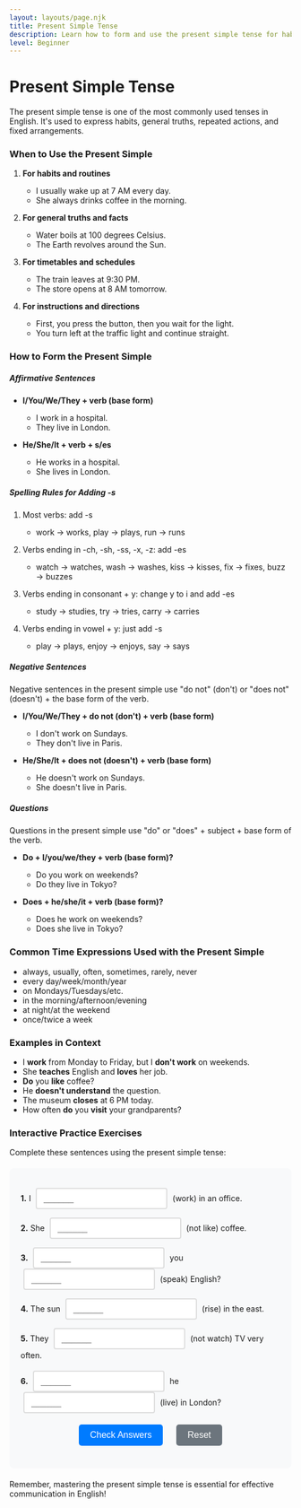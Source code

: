 ```yaml
---
layout: layouts/page.njk
title: Present Simple Tense
description: Learn how to form and use the present simple tense for habits, facts, and routines.
level: Beginner
---
```


# Present Simple Tense

The present simple tense is one of the most commonly used tenses in English. It's used to express habits, general truths, repeated actions, and fixed arrangements.

### When to Use the Present Simple

1. **For habits and routines**
   - I usually wake up at 7 AM every day.
   - She always drinks coffee in the morning.

2. **For general truths and facts**
   - Water boils at 100 degrees Celsius.
   - The Earth revolves around the Sun.

3. **For timetables and schedules**
   - The train leaves at 9:30 PM.
   - The store opens at 8 AM tomorrow.

4. **For instructions and directions**
   - First, you press the button, then you wait for the light.
   - You turn left at the traffic light and continue straight.

### How to Form the Present Simple

##### Affirmative Sentences

- **I/You/We/They + verb (base form)**
  - I work in a hospital.
  - They live in London.

- **He/She/It + verb + s/es**
  - He works in a hospital.
  - She lives in London.

##### Spelling Rules for Adding -s

1. Most verbs: add -s
   - work → works, play → plays, run → runs

2. Verbs ending in -ch, -sh, -ss, -x, -z: add -es
   - watch → watches, wash → washes, kiss → kisses, fix → fixes, buzz → buzzes

3. Verbs ending in consonant + y: change y to i and add -es
   - study → studies, try → tries, carry → carries

4. Verbs ending in vowel + y: just add -s
   - play → plays, enjoy → enjoys, say → says

##### Negative Sentences

Negative sentences in the present simple use "do not" (don't) or "does not" (doesn't) + the base form of the verb.

- **I/You/We/They + do not (don't) + verb (base form)**
  - I don't work on Sundays.
  - They don't live in Paris.

- **He/She/It + does not (doesn't) + verb (base form)**
  - He doesn't work on Sundays.
  - She doesn't live in Paris.

##### Questions

Questions in the present simple use "do" or "does" + subject + base form of the verb.

- **Do + I/you/we/they + verb (base form)?**
  - Do you work on weekends?
  - Do they live in Tokyo?

- **Does + he/she/it + verb (base form)?**
  - Does he work on weekends?
  - Does she live in Tokyo?

### Common Time Expressions Used with the Present Simple

- always, usually, often, sometimes, rarely, never
- every day/week/month/year
- on Mondays/Tuesdays/etc.
- in the morning/afternoon/evening
- at night/at the weekend
- once/twice a week

### Examples in Context

- I **work** from Monday to Friday, but I **don't work** on weekends.
- She **teaches** English and **loves** her job.
- **Do** you **like** coffee?
- He **doesn't understand** the question.
- The museum **closes** at 6 PM today.
- How often **do** you **visit** your grandparents?

### Interactive Practice Exercises

Complete these sentences using the present simple tense:

<div class="interactive-exercise" id="present-simple-exercise" data-exercise-id="present-simple-beginner">
  <div class="exercise-item">
    <p><strong>1.</strong> I <input type="text" class="fill-blank" data-answer="work" placeholder="______"> (work) in an office.</p>
  </div>
  
  <div class="exercise-item">
    <p><strong>2.</strong> She <input type="text" class="fill-blank" data-answer="doesn't like" placeholder="______"> (not like) coffee.</p>
  </div>
  
  <div class="exercise-item">
    <p><strong>3.</strong> <input type="text" class="fill-blank" data-answer="Do" placeholder="______"> you <input type="text" class="fill-blank" data-answer="speak" placeholder="______"> (speak) English?</p>
  </div>
  
  <div class="exercise-item">
    <p><strong>4.</strong> The sun <input type="text" class="fill-blank" data-answer="rises" placeholder="______"> (rise) in the east.</p>
  </div>
  
  <div class="exercise-item">
    <p><strong>5.</strong> They <input type="text" class="fill-blank" data-answer="don't watch" placeholder="______"> (not watch) TV very often.</p>
  </div>
  
  <div class="exercise-item">
    <p><strong>6.</strong> <input type="text" class="fill-blank" data-answer="Does" placeholder="______"> he <input type="text" class="fill-blank" data-answer="live" placeholder="______"> (live) in London?</p>
  </div>
  
  <div class="exercise-controls">
    <button onclick="checkAnswers('present-simple-exercise')" class="check-btn">Check Answers</button>
    <button onclick="resetExercise('present-simple-exercise')" class="reset-btn">Reset</button>
  </div>
  
  <div id="present-simple-exercise-results" class="results-section" style="display: none;">
    <h4>Results:</h4>
    <p id="present-simple-exercise-score"></p>
    <div id="present-simple-exercise-feedback"></div>
  </div>
</div>

<script>
function checkAnswers(exerciseId) {
  const exercise = document.getElementById(exerciseId);
  const inputs = exercise.querySelectorAll('.fill-blank');
  const resultsDiv = document.getElementById(exerciseId + '-results');
  const scoreP = document.getElementById(exerciseId + '-score');
  const feedbackDiv = document.getElementById(exerciseId + '-feedback');
  
  let correct = 0;
  let total = inputs.length;
  let feedback = '';
  
  inputs.forEach((input, index) => {
    const userAnswer = input.value.trim().toLowerCase();
    const correctAnswer = input.dataset.answer.toLowerCase();
    
    input.classList.remove('correct', 'incorrect');
    
    if (userAnswer === correctAnswer) {
      input.classList.add('correct');
      correct++;
    } else {
      input.classList.add('incorrect');
      feedback += `<p><strong>Blank ${index + 1}:</strong> Your answer: "${input.value}" | Correct answer: "${input.dataset.answer}"</p>`;
    }
  });
  
  resultsDiv.style.display = 'block';
  scoreP.textContent = `Score: ${correct}/${total} (${Math.round(correct/total*100)}%)`;
  
  if (correct === total) {
    feedbackDiv.innerHTML = '<p style="color: green; font-weight: bold;">Excellent! All answers are correct! 🎉</p>';
  } else {
    feedbackDiv.innerHTML = feedback;
  }
}

function resetExercise(exerciseId) {
  const exercise = document.getElementById(exerciseId);
  const inputs = exercise.querySelectorAll('.fill-blank');
  const resultsDiv = document.getElementById(exerciseId + '-results');
  
  inputs.forEach(input => {
    input.value = '';
    input.classList.remove('correct', 'incorrect');
  });
  
  resultsDiv.style.display = 'none';
}
</script>

<style>
.interactive-exercise {
  background: #f8f9fa;
  padding: 20px;
  border-radius: 8px;
  margin: 20px 0;
}

.exercise-item {
  margin: 15px 0;
  line-height: 1.6;
}

.fill-blank {
  border: 2px solid #ddd;
  padding: 8px 12px;
  border-radius: 4px;
  font-size: 16px;
  min-width: 120px;
  margin: 0 5px;
  transition: border-color 0.3s;
}

.fill-blank:focus {
  outline: none;
  border-color: #007bff;
}

.fill-blank.correct {
  border-color: #28a745;
  background-color: #d4edda;
}

.fill-blank.incorrect {
  border-color: #dc3545;
  background-color: #f8d7da;
}

.exercise-controls {
  margin: 20px 0;
  text-align: center;
}

.check-btn, .reset-btn {
  background: #007bff;
  color: white;
  border: none;
  padding: 10px 20px;
  border-radius: 5px;
  cursor: pointer;
  margin: 0 10px;
  font-size: 16px;
  transition: background-color 0.3s;
}

.check-btn:hover {
  background: #0056b3;
}

.reset-btn {
  background: #6c757d;
}

.reset-btn:hover {
  background: #5a6268;
}

.results-section {
  margin-top: 20px;
  padding: 15px;
  background: white;
  border-radius: 5px;
  border-left: 4px solid #007bff;
}

#feedback p {
  margin: 5px 0;
  padding: 5px;
  background: #fff3cd;
  border: 1px solid #ffeaa7;
  border-radius: 3px;
}
</style>

Remember, mastering the present simple tense is essential for effective communication in English!